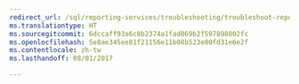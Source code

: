 ```yaml
--- 
redirect_url: /sql/reporting-services/troubleshooting/troubleshoot-reporting-services
ms.translationtype: HT
ms.sourcegitcommit: 6dccaff93a6c8b2374a1fad069b2f597898802fc
ms.openlocfilehash: 5e8ae345ee81f21156e11b08b523e00fd31e6e2f
ms.contentlocale: zh-tw
ms.lasthandoff: 08/01/2017

--- 
```


